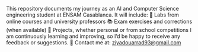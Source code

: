 This repository documents my journey as an AI and Computer Science engineering student at ENSAM Casablanca.
It will include:
🧪 Labs from online courses and university professors
📚 Exam exercises and corrections (when available)
🚀 Projects, whether personal or from school competitions
I am continuously learning and improving, so I’d be happy to receive any feedback or suggestions.
📩 Contact me at: ziyadouarrad93@gmail.com
